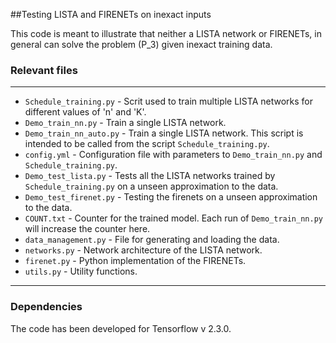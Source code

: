 ##Testing LISTA and FIRENETs on inexact inputs

This code is meant to illustrate that neither a LISTA network or FIRENETs, in general can solve the problem (P_3) given inexact training data.

### Relevant files

------------------------------

* `Schedule_training.py` - Scrit used to train multiple LISTA networks for different values of 'n' and 'K'.
* `Demo_train_nn.py` - Train a single LISTA network.
* `Demo_train_nn_auto.py` - Train a single LISTA network. This script is intended to be called from the script `Schedule_training.py`.
* `config.yml` - Configuration file with parameters to `Demo_train_nn.py` and `Schedule_training.py`.
* `Demo_test_lista.py` - Tests all the LISTA networks trained by `Schedule_training.py` on a unseen approximation to the data. 
* `Demo_test_firenet.py` - Testing the firenets on a unseen approximation to the data. 
* `COUNT.txt` - Counter for the trained model. Each run of `Demo_train_nn.py` will increase the counter here.
* `data_management.py` - File for generating and loading the data. 
* `networks.py` - Network architecture of the LISTA network.
* `firenet.py` - Python implementation of the FIRENETs.
* `utils.py` - Utility functions.

------------------------------

### Dependencies 

The code has been developed for Tensorflow v 2.3.0.

